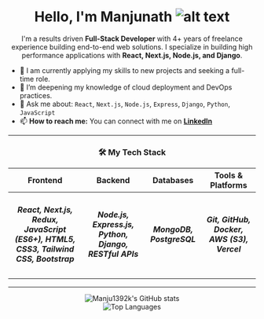 
<div align="center">

# Hello, I'm Manjunath ![alt text](https://github.com/Manju1392k/Manju1392k/assets/66934377/3676734b-c403-47a7-93c9-d10c58cb1d64)

</div>

<div align="center">

I'm a results driven **Full-Stack Developer** with 4+ years of freelance experience building end-to-end web solutions. I specialize in building high performance applications with **React, Next.js, Node.js, and Django**. 

</div>

*   🔭 I am currently applying my skills to new projects and seeking a full-time role.
*   🌱 I’m deepening my knowledge of cloud deployment and DevOps practices.
*   💬 Ask me about: `React`, `Next.js`, `Node.js`, `Express`, `Django`, `Python`, `JavaScript`
*   📫 **How to reach me:** You can connect with me on [**LinkedIn**](https://www.linkedin.com/in/manjunath139/)

---

<div align="center">

### 🛠️ My Tech Stack

| Frontend                                       | Backend                                            | Databases              | Tools & Platforms                            |
| ---------------------------------------------- | -------------------------------------------------- | ---------------------- | -------------------------------------------- |
| <h5 align='center' > React, Next.js, Redux, JavaScript (ES6+), HTML5, CSS3, Tailwind CSS, Bootstrap </h5> | <h5 align='center' > Node.js, Express.js, Python, Django, RESTful APIs </h5>  | <h5 align='center' > MongoDB, PostgreSQL </h5> | <h5 align='center'> Git, GitHub, Docker, AWS (S3), Vercel </h5>|

</div>

---

<div align="center">
  
  <img src="https://github-readme-stats.vercel.app/api?username=Manju1392k&show_icons=true&title_color=3382ed&text_color=000000&icon_color=3382ed&bg_color=ffffff&hide_border=true&show_icons=true" alt="Manju1392k's GitHub stats" />
  
  </div>

  <div align="center">
    
  <img src="https://github-readme-stats.vercel.app/api/top-langs/?username=Manju1392k&layout=compact&theme=vision-friendly-light" alt="Top Languages" />

</div>
